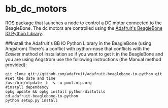 bb_dc_motors
==================

ROS package that launches a node to control a DC motor connected to the BeagleBone. The dc motors are controlled using the 
[Adafruit's BeagleBone IO Python Library](https://github.com/adafruit/adafruit-beaglebone-io-python.git).

##Install the Adafruit's BB IO Python Library in the BeagleBone (using Angstrom)
There's a conflict with python-nose that conflicts with the *Easiest* method of installation so if you want to get it in the BeagleBone and you are using Angstrom use the following instructions (the Manual method provided):

```Shell
git clone git://github.com/adafruit/adafruit-beaglebone-io-python.git
#set the date and time
/usr/bin/ntpdate -b -s -u pool.ntp.org
#install dependency
opkg update && opkg install python-distutils
cd adafruit-beaglebone-io-python
python setup.py install
```



